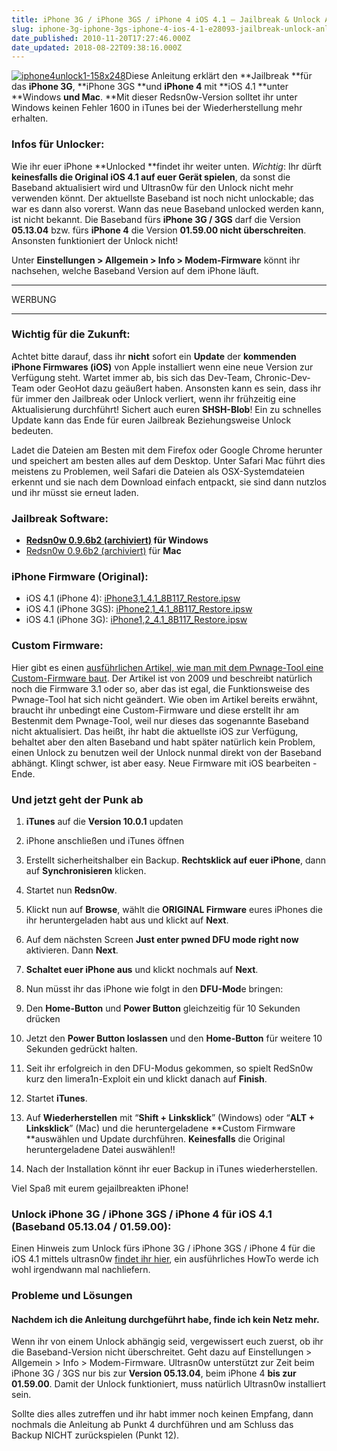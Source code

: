 ```yaml
---
title: iPhone 3G / iPhone 3GS / iPhone 4 iOS 4.1 – Jailbreak & Unlock Anleitung (Windows) – Custom Firmware – Redsn0w
slug: iphone-3g-iphone-3gs-iphone-4-ios-4-1-e28093-jailbreak-unlock-anleitung-windows-e28093-custom-firmware-e28093-redsn0w
date_published: 2010-11-20T17:27:46.000Z
date_updated: 2018-08-22T09:38:16.000Z
---
```


[![iphone4unlock1-158x248](//picdump.thafaker.de/2010/08/iphone4unlock1-158x248-150x150.jpg)](http://picdump.thafaker.de/2010/08/iphone4unlock1-158x248.jpg)Diese Anleitung erklärt den **Jailbreak **für das **iPhone 3G**, **iPhone 3GS **und **iPhone 4** mit **iOS 4.1 **unter **Windows **und **Mac****. **Mit dieser Redsn0w-Version solltet ihr unter Windows keinen Fehler 1600 in iTunes bei der Wiederherstellung mehr erhalten.

### **Infos für Unlocker:**
Wie ihr euer iPhone **Unlocked **findet ihr weiter unten.
*Wichtig*: Ihr dürft **keinesfalls die Original iOS 4.1 auf euer Gerät spielen**,  da sonst die Baseband aktualisiert wird und Ultrasn0w für den Unlock  nicht mehr verwenden könnt. Der aktuellste Baseband ist noch nicht unlockable; das war es dann also vorerst. Wann das neue Baseband unlocked werden kann, ist nicht bekannt. Die Baseband fürs **iPhone 3G / 3GS** darf die Version **05.13.04** bzw. fürs **iPhone 4** die Version **01.59.00 nicht überschreiten**. Ansonsten funktioniert der Unlock nicht!

Unter **Einstellungen > Allgemein > Info > Modem-Firmware** könnt ihr nachsehen, welche Baseband Version auf dem iPhone läuft.

---

WERBUNG

---

### Wichtig für die Zukunft:

Achtet bitte darauf, dass ihr **nicht** sofort ein **Update** der **kommenden iPhone Firmwares (iOS)** von Apple installiert wenn eine neue Version zur Verfügung steht. Wartet immer ab, bis sich das Dev-Team, Chronic-Dev-Team  oder GeoHot dazu geäußert haben. Ansonsten kann es sein, dass ihr für  immer den Jailbreak oder Unlock verliert, wenn ihr frühzeitig eine  Aktualisierung durchführt! Sichert auch euren **SHSH-Blob**! Ein zu schnelles Update kann das Ende für euren Jailbreak Beziehungsweise Unlock bedeuten.

Ladet die Dateien am Besten mit dem  Firefox oder Google Chrome herunter und speichert am besten alles auf  dem Desktop. Unter Safari Mac führt dies meistens zu Problemen, weil Safari die Dateien als OSX-Systemdateien erkennt und sie nach dem Download einfach entpackt, sie sind dann nutzlos und ihr müsst sie erneut laden.

### Jailbreak Software:

- **[Redsn0w 0.9.6b2 (archiviert)](http://web.archive.org/web/20101104050207/http://xs1.iphwn.org/rs/redsn0w_win_0.9.6b2.zip) für **Windows****
- [Redsn0w 0.9.6b2 (archiviert)](http://web.archive.org/web/20101104050220/http://xs1.iphwn.org/rs/redsn0w_mac_0.9.6b2.zip) für **Mac**

### iPhone Firmware (Original):

- iOS 4.1 (iPhone 4): [iPhone3,1_4.1_8B117_Restore.ipsw](http://appldnld.apple.com/iPhone4/061-7939.20100908.Lcyg3/iPhone3,1_4.1_8B117_Restore.ipsw)
- iOS 4.1 (iPhone 3GS): [iPhone2,1_4.1_8B117_Restore.ipsw](http://appldnld.apple.com/iPhone4/061-7938.20100908.F3rCk/iPhone2,1_4.1_8B117_Restore.ipsw)
- iOS 4.1 (iPhone 3G): [iPhone1,2_4.1_8B117_Restore.ipsw](http://appldnld.apple.com/iPhone4/061-7932.20100908.3fgt5/iPhone1,2_4.1_8B117_Restore.ipsw)

### **Custom Firmware:**

Hier gibt es einen [ausführlichen Artikel, wie man mit dem Pwnage-Tool eine Custom-Firmware baut](__GHOST_URL__/ausfuhrliche-anleitung-howto-pwnage-3-1-os-x/). Der Artikel ist von 2009 und beschreibt natürlich noch die Firmware 3.1 oder so, aber das ist egal, die Funktionsweise des Pwnage-Tool hat sich nicht geändert. Wie oben im Artikel bereits erwähnt, braucht ihr unbedingt eine Custom-Firmware und diese erstellt ihr am Bestenmit dem Pwnage-Tool, weil nur dieses das sogenannte Baseband nicht aktualisiert. Das heißt, ihr habt die aktuellste iOS zur Verfügung, behaltet aber den alten Baseband und habt später natürlich kein Problem, einen Unlock zu benutzen weil der Unlock nunmal direkt von der Baseband abhängt. Klingt schwer, ist aber easy. Neue Firmware mit iOS bearbeiten - Ende.
### **Und jetzt geht der Punk ab**

1. **iTunes** auf die **Version 10.0.1** updaten
2. iPhone anschließen und iTunes öffnen
3. Erstellt sicherheitshalber ein Backup. **Rechtsklick auf euer iPhone**, dann auf **Synchronisieren** klicken.
4. Startet nun **Redsn0w**.
5. Klickt nun auf **Browse**, wählt die **ORIGINAL Firmware** eures iPhones die ihr heruntergeladen habt aus und klickt auf **Next**.
6. Auf dem nächsten Screen **Just enter pwned DFU mode right now** aktivieren. Dann **Next**.
7. **Schaltet euer iPhone aus** und klickt nochmals auf **Next**.
8. Nun müsst ihr das iPhone wie folgt in den **DFU-Mod**e bringen:

1. Den **Home-Button** und **Power Button** gleichzeitig für 10 Sekunden drücken
2. Jetzt den **Power Button loslassen** und den **Home-Button** für weitere 10 Sekunden gedrückt halten.

9. Seit ihr erfolgreich in den DFU-Modus gekommen, so spielt RedSn0w kurz den limera1n-Exploit ein und klickt danach auf **Finish**.
10. Startet **iTunes**.
11. Auf **Wiederherstellen** mit “**Shift + Linksklick**” (Windows) oder “**ALT + Linksklick**” (Mac) und die heruntergeladene **Custom Firmware **auswählen und Update durchführen. **Keinesfalls** die Original heruntergeladene Datei auswählen!!
12. Nach der Installation könnt ihr euer Backup in iTunes wiederherstellen.

Viel Spaß mit eurem gejailbreakten iPhone!

### Unlock iPhone 3G / iPhone 3GS / iPhone 4 für iOS 4.1 (Baseband 05.13.04 / 01.59.00):

Einen Hinweis zum Unlock fürs iPhone 3G / iPhone 3GS / iPhone 4 für die iOS 4.1 mittels ultrasn0w [findet ihr hier](__GHOST_URL__/unlock-furs-iphone-4-ist-da-ultrasn0w/), ein ausführliches HowTo werde ich wohl irgendwann mal nachliefern.

### Probleme und Lösungen

#### Nachdem ich die Anleitung durchgeführt habe, finde ich kein Netz mehr.

Wenn ihr von einem Unlock abhängig seid,  vergewissert euch zuerst, ob ihr die Baseband-Version nicht  überschreitet. Geht dazu auf Einstellungen > Allgemein > Info >  Modem-Firmware. Ultrasn0w unterstützt zur Zeit beim iPhone 3G / 3GS nur  bis zur **Version 05.13.04**, beim iPhone 4 **bis zur 01.59.00**. Damit der  Unlock funktioniert, muss natürlich Ultrasn0w installiert sein.

Sollte dies alles zutreffen und ihr habt  immer noch keinen Empfang, dann nochmals die Anleitung ab Punkt 4  durchführen und am Schluss das Backup NICHT zurückspielen (Punkt 12).

